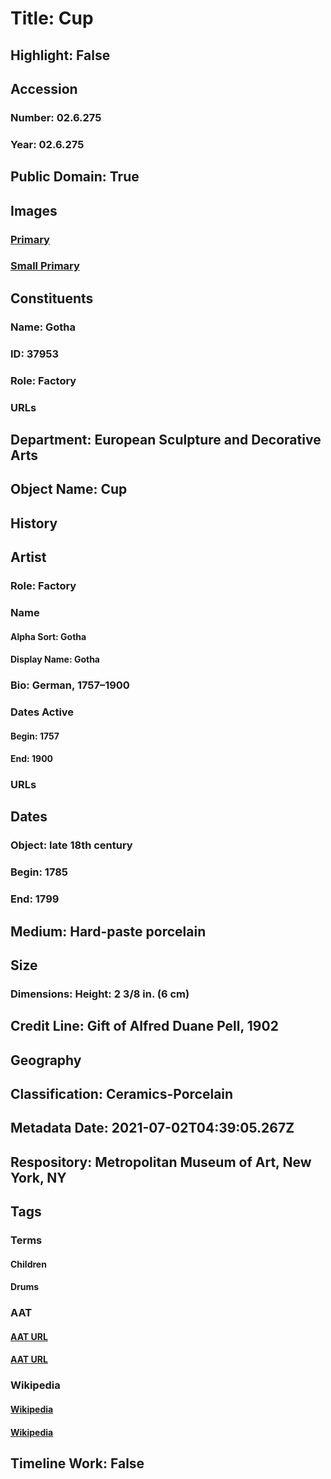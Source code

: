 # Title: Cup
## Highlight: False
## Accession
### Number: 02.6.275
### Year: 02.6.275
## Public Domain: True
## Images
### [Primary](https://images.metmuseum.org/CRDImages/es/original/SF02_6_275-276.jpg)
### [Small Primary](https://images.metmuseum.org/CRDImages/es/web-large/SF02_6_275-276.jpg)
## Constituents
### Name: Gotha
### ID: 37953
### Role: Factory
### URLs
## Department: European Sculpture and Decorative Arts
## Object Name: Cup
## History
## Artist
### Role: Factory
### Name
#### Alpha Sort: Gotha
#### Display Name: Gotha
### Bio: German, 1757–1900
### Dates Active
#### Begin: 1757
#### End: 1900
### URLs
## Dates
### Object: late 18th century
### Begin: 1785
### End: 1799
## Medium: Hard-paste porcelain
## Size
### Dimensions: Height: 2 3/8 in. (6 cm)
## Credit Line: Gift of Alfred Duane Pell, 1902
## Geography
## Classification: Ceramics-Porcelain
## Metadata Date: 2021-07-02T04:39:05.267Z
## Respository: Metropolitan Museum of Art, New York, NY
## Tags
### Terms
#### Children
#### Drums
### AAT
#### [AAT URL](http://vocab.getty.edu/page/aat/300025945)
#### [AAT URL](http://vocab.getty.edu/page/aat/300041729)
### Wikipedia
#### [Wikipedia]()
#### [Wikipedia]()
## Timeline Work: False